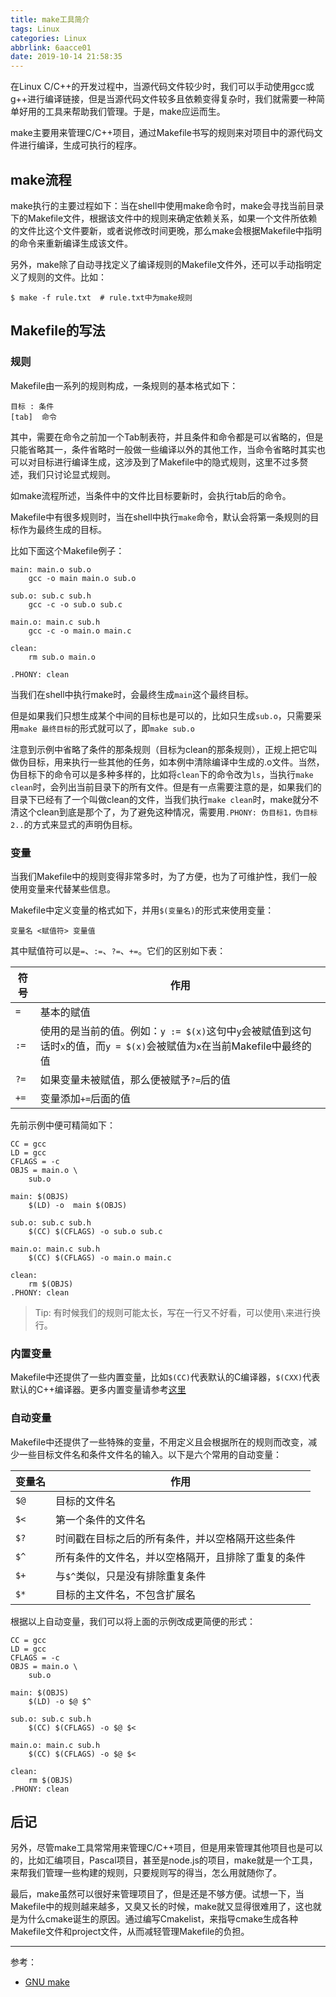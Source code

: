 ```yaml
---
title: make工具简介
tags: Linux
categories: Linux
abbrlink: 6aacce01
date: 2019-10-14 21:58:35
---
```


在Linux C/C++的开发过程中，当源代码文件较少时，我们可以手动使用gcc或g++进行编译链接，但是当源代码文件较多且依赖变得复杂时，我们就需要一种简单好用的工具来帮助我们管理。于是，make应运而生。

make主要用来管理C/C++项目，通过Makefile书写的规则来对项目中的源代码文件进行编译，生成可执行的程序。

## make流程

make执行的主要过程如下：当在shell中使用make命令时，make会寻找当前目录下的Makefile文件，根据该文件中的规则来确定依赖关系，如果一个文件所依赖的文件比这个文件要新，或者说修改时间更晚，那么make会根据Makefile中指明的命令来重新编译生成该文件。

另外，make除了自动寻找定义了编译规则的Makefile文件外，还可以手动指明定义了规则的文件。比如：
```
$ make -f rule.txt  # rule.txt中为make规则
```

## Makefile的写法

### 规则

Makefile由一系列的规则构成，一条规则的基本格式如下：

```
目标 : 条件 
[tab]  命令
```

其中，需要在命令之前加一个Tab制表符，并且条件和命令都是可以省略的，但是只能省略其一，条件省略时一般做一些编译以外的其他工作，当命令省略时其实也可以对目标进行编译生成，这涉及到了Makefile中的隐式规则，这里不过多赘述，我们只讨论显式规则。

如make流程所述，当条件中的文件比目标要新时，会执行tab后的命令。

Makefile中有很多规则时，当在shell中执行`make`命令，默认会将第一条规则的目标作为最终生成的目标。

比如下面这个Makefile例子：

```
main: main.o sub.o
	gcc -o main main.o sub.o

sub.o: sub.c sub.h
	gcc -c -o sub.o sub.c

main.o: main.c sub.h
	gcc -c -o main.o main.c

clean:
	rm sub.o main.o

.PHONY: clean
```

当我们在shell中执行make时，会最终生成`main`这个最终目标。

但是如果我们只想生成某个中间的目标也是可以的，比如只生成`sub.o`，只需要采用`make 最终目标`的形式就可以了，即`make sub.o`

注意到示例中省略了条件的那条规则（目标为clean的那条规则），正规上把它叫做伪目标，用来执行一些其他的任务，如本例中清除编译中生成的.o文件。当然，伪目标下的命令可以是多种多样的，比如将`clean`下的命令改为`ls`，当执行`make clean`时，会列出当前目录下的所有文件。但是有一点需要注意的是，如果我们的目录下已经有了一个叫做clean的文件，当我们执行`make clean`时，make就分不清这个clean到底是那个了，为了避免这种情况，需要用`.PHONY: 伪目标1，伪目标2..`的方式来显式的声明伪目标。

### 变量

当我们Makefile中的规则变得非常多时，为了方便，也为了可维护性，我们一般使用变量来代替某些信息。

Makefile中定义变量的格式如下，并用`$(变量名)`的形式来使用变量：

```
变量名 <赋值符> 变量值
```

其中赋值符可以是`=`、`:=`、`?=`、`+=`。它们的区别如下表：

| 符号 | 作用                                                                                                                     |
| ---- | ------------------------------------------------------------------------------------------------------------------------ |
| `=`  | 基本的赋值                                                                                                               |
| `:=` | 使用的是当前的值。例如：`y := $(x)`这句中`y`会被赋值到这句话时`x`的值，而`y = $(x)`会被赋值为`x`在当前Makefile中最终的值 |
| `?=` | 如果变量未被赋值，那么便被赋予`?=`后的值                                                                                 |
| `+=` | 变量添加`+=`后面的值                                                                                                     |


先前示例中便可精简如下：

```
CC = gcc
LD = gcc
CFLAGS = -c
OBJS = main.o \
	sub.o

main: $(OBJS)
	$(LD) -o  main $(OBJS)

sub.o: sub.c sub.h
	$(CC) $(CFLAGS) -o sub.o sub.c

main.o: main.c sub.h
	$(CC) $(CFLAGS) -o main.o main.c

clean:
	rm $(OBJS)
.PHONY: clean
```

> Tip: 有时候我们的规则可能太长，写在一行又不好看，可以使用`\`来进行换行。

### 内置变量

Makefile中还提供了一些内置变量，比如`$(CC)`代表默认的C编译器，`$(CXX)`代表默认的C++编译器。更多内置变量请参考[这里](https://www.gnu.org/software/make/manual/html_node/Implicit-Variables.html)

### 自动变量

Makefile中还提供了一些特殊的变量，不用定义且会根据所在的规则而改变，减少一些目标文件名和条件文件名的输入。以下是六个常用的自动变量：

| 变量名 | 作用                                               |
| ------ | -------------------------------------------------- |
| `$@`   | 目标的文件名                                       |
| `$<`   | 第一个条件的文件名                                 |
| `$?`   | 时间戳在目标之后的所有条件，并以空格隔开这些条件   |
| `$^`   | 所有条件的文件名，并以空格隔开，且排除了重复的条件 |
| `$+`   | 与`$^`类似，只是没有排除重复条件                   |
| `$*`   | 目标的主文件名，不包含扩展名                       |

根据以上自动变量，我们可以将上面的示例改成更简便的形式：

```
CC = gcc
LD = gcc
CFLAGS = -c
OBJS = main.o \
	sub.o

main: $(OBJS)
	$(LD) -o $@ $^

sub.o: sub.c sub.h
	$(CC) $(CFLAGS) -o $@ $<

main.o: main.c sub.h
	$(CC) $(CFLAGS) -o $@ $<

clean:
	rm $(OBJS)
.PHONY: clean
```

## 后记

另外，尽管make工具常常用来管理C/C++项目，但是用来管理其他项目也是可以的，比如汇编项目，Pascal项目，甚至是node.js的项目，make就是一个工具，来帮我们管理一些构建的规则，只要规则写的得当，怎么用就随你了。


最后，make虽然可以很好来管理项目了，但是还是不够方便。试想一下，当Makefile中的规则越来越多，又臭又长的时候，make就又显得很难用了，这也就是为什么cmake诞生的原因。通过编写Cmakelist，来指导cmake生成各种Makefile文件和project文件，从而减轻管理Makefile的负担。


---

参考：
- [GNU make](https://www.gnu.org/software/make/manual/make.html#Reading)